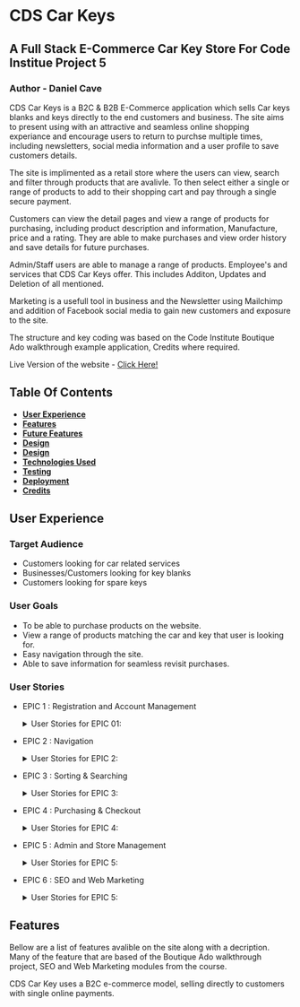 # **CDS Car Keys**

## **A Full Stack E-Commerce Car Key Store For Code Institue Project 5**
### Author - Daniel Cave

CDS Car Keys is a B2C & B2B E-Commerce application which sells Car keys blanks and keys directly to the end customers and business. The site aims to present using with an attractive and seamless online shopping experiance and encourage users to return to purchse multiple times, including newsletters, social media information and a user profile to save customers details. 

The site is implimented as a retail store where the users can view, search and filter through products that are avalivle. To then select either a single or range of products to add to their shopping cart and pay through a single secure payment.

Customers can view the detail pages and view a range of products for purchasing, including product description and information, Manufacture, price and a rating. They are able to make purchases and view order history and save details for future purchases.

Admin/Staff users are able to manage a range of products. Employee's and services that CDS Car Keys offer. This includes Additon, Updates and Deletion of all mentioned.

Marketing is a usefull tool in business and the Newsletter using Mailchimp and addition of Facebook social media to gain new customers and exposure to the site.

The structure and key coding was based on the Code Institute Boutique Ado walkthrough example application, Credits where required.

Live Version of the website - <a href="https://p5-cds-car-keys-da11dff7570e.herokuapp.com/" target="_blank">Click Here!</a>

## Table Of Contents
- [**User Experience**](#user-experience)
- [**Features**](#features)
- [**Future Features**](#future-features) 
- [**Design**](#design)
- [**Design**](#design)
- [**Technologies Used**](#technologies-used)
- [**Testing**](#testing)
- [**Deployment**](#deployment)
- [**Credits**](#credits)
  
## **User Experience**
### **Target Audience**
- Customers looking for car related services
- Businesses/Customers looking for key blanks
- Customers looking for spare keys

### **User Goals**
- To be able to purchase products on the website.
- View a range of products matching the car and key that user is looking for.
- Easy navigation through the site.
- Able to save information for seamless revisit purchases.

### **User Stories**
* EPIC 1 : Registration and Account Management
  <details>
      <summary>User Stories for EPIC 01:</summary>
    
    - US101 - Register an account
      - As a **site user** I can **register an account** so that **i am able to view my purchase history and proflie details**
    - US102 - Confirm registration via email
      - As a **site user** I can **receive email confirmation upon registering** so that **i can verify account registration was successfull**
    - US103 - Able to reset password
      - As a **site user** I can **easily reset my password if i forget it** so that **I can regain access to my account**
    - US104 - Access Profile
      - As a **site user** I can **access personalized user profile** so that **I can view my personal saved information and the order history and confirmations**
    - US105 - Login & Logout
      - As a **site user** I can **easilly login or logout** so that **I can access my information on my account**
  </details>

* EPIC 2 : Navigation
  <details>
      <summary>User Stories for EPIC 2:</summary>

    - US201 - View a list of all avalible products
      - As a **site user** I can **view a list of all keys** so that **I can select one or more to purchase.**
    - US202 - Vieww a detail page of each product
      - As a **site user** I can **view the details of a specific product** so that **I can see the description, image, avalibility, rating and pricing.**
    - US203 - View shopping bag total
      - As a **site user** I can **easily view the total of my purchase** so that **I can decide on purchase options.**
    - US204 - Able to navigate the page and understand directions
      - As a **site user** I can **quickly identify what the website is and how to get to pages** so that **I can find the information and the ability to use the site for.**
    - US205 - View keys by manufacturer
      - As a **site user** I can **see which keys i am looking for** so that **I can purchase the correct key for my car**
    - US206 - View keys by category/rating
      - As a **site user** I can **view specific catergory or taing of key** so that **I can easily choose what keys i am interested in**
    - US207 - Handle 403, 404, 405 and 500 errors
      - As a **site user** I can **return back to homepage after encountering a 403, 404, 405 and 500 response** so that **I can still manuver the website without any issues and navigate easily**
  </details>

* EPIC 3 : Sorting & Searching
  <details>
      <summary>User Stories for EPIC 3:</summary>

    - US301 - Sort a list of avalible keys
      - As a **site user** I can **sort through a list of keys** so that **I can choose the best rated and sorted products**
    - US302 - Sort a specific category
      - As a **site user** I can **sort a specific category or keys** so that **I can find the best-rated key in a specific category or to sort in a range or keys**
    - US303 - Sort a specific Manufacturer
      - As a **site user** I can **sort by specific manufacturer** so that **I can find the right key brand and choose a specific key from the manufacture**
    - US304 - Search for a specific key or maufacturer
      - As a **site user** I can **search by name, description or manufacture** so that **I can find a specific key to purchase**
    - US305 - View a results of searching and amount of prodcuts found
      - As a **site user** I can **easily see results of my searches** so that **I can decide what key i want to purchase**
  </details>

* EPIC 4 : Purchasing & Checkout
  <details>
      <summary>User Stories for EPIC 4:</summary>

    - US401 - Add an key to shopping bag
      - As a **site user** I can **add keys to the shopping bag** so that **I can what i want or more items to purchase**
    - US402 - Edit shopping bag and remove items from bag
      - As a **site user** I can **modify my shopping bag even after putting keys in my bag** so that **I can manage the shopping bag even if erros have been made or have any changes**
    - US403 - See user notification on actions
      - As a **site user** I can **get a notification on the screen of my actions** so that **I can easily confirm that my interaction with the website too place**
    - US404 - Finalise an order via checkout page
      - As a **site user** I can **complete an order on the checkout page** so that **I can see my final total, a list of items and sumarry and specify a delivery adress and payment option**
    - US405 - Have a secure payment option
      - As a **site user** I can **enter payment details** so that **I can payment informtaion is secure and action is secure**
    - US406 - View an order confirmation after checkout
      - As a **site user** I can **view an order confirmation after checkout** so that **I can see what was ordered and the final cost**
    - US407 - Recive email confirmation of order after checkout
      - As a **site user** I can **recive and email confirmation after checkout completion** so that **I can have a record of all my purchase as a backup**
  </details>

* EPIC 5 : Admin and Store Management
  <details>
      <summary>User Stories for EPIC 5:</summary>

    - US501 - Add a product
      - As a **site admin** I can **add a product** so that **I can sell a new product on the store**
    - US502 - Add a employee
      - As a **site admin** I can **add a new employee** so that **I can update our team roster on the website**
    - US503 - Add a service
      - As a **site admin** I can **add new services** so that **I can offer more services along with products**
    - US504 - Edit or update product, employee or service
      - As a **site admin** I can **change and details to uploaded inforion or update** so that **I can keep store information up to date fresh**
    - US505 - Delete a product, employee or service
      - As a **site admin** I can **remove a product, employee or server** so that **I can remove a product, and employee or service from the database**
  </details>

* EPIC 6 : SEO and Web Marketing
  <details>
      <summary>User Stories for EPIC 5:</summary>

    - US601 - View company facebook page
      - As a **site admin** I can **find the company on facebook** so that **I can view and keep up to date with company posts**
    - US602 - Subscribe to newsletter
      - As a **site admin** I can **subscribe to company newsletter** so that **I can get company news and offers**
    - US603 - SEO
      - As a **site admin** I can **find the site through web searches** so that **I can easily acces the site**
  </details>

## Features
Bellow are a list of features avalible on the site along with a decription. Many of the feature that are based of the Boutique Ado walkthrough project, SEO and Web Marketing modules from the course.

CDS Car Key uses a B2C e-commerce model, selling directly to customers with single online payments.

